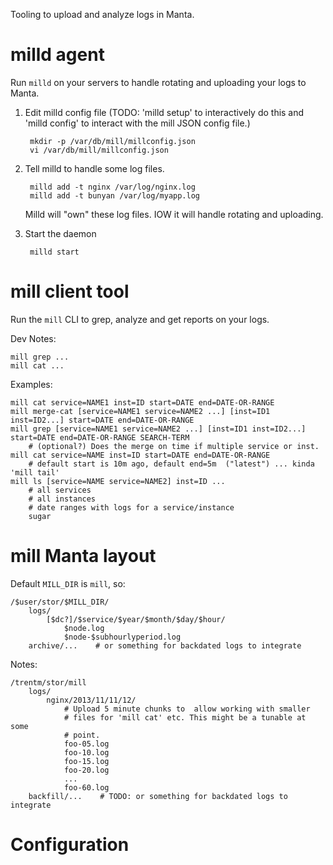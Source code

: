 Tooling to upload and analyze logs in Manta.

# milld agent

Run `milld` on your servers to handle rotating and uploading your
logs to Manta.

1. Edit milld config file (TODO: 'milld setup' to interactively do this and
   'milld config' to interact with the mill JSON config file.)

        mkdir -p /var/db/mill/millconfig.json
        vi /var/db/mill/millconfig.json

2. Tell milld to handle some log files.

        milld add -t nginx /var/log/nginx.log
        milld add -t bunyan /var/log/myapp.log

   Milld will "own" these log files. IOW it will handle rotating and uploading.

3. Start the daemon

        milld start


# mill client tool

Run the `mill` CLI to grep, analyze and get reports on your logs.

Dev Notes:

    mill grep ...
    mill cat ...

Examples:

    mill cat service=NAME1 inst=ID start=DATE end=DATE-OR-RANGE
    mill merge-cat [service=NAME1 service=NAME2 ...] [inst=ID1 inst=ID2...] start=DATE end=DATE-OR-RANGE
    mill grep [service=NAME1 service=NAME2 ...] [inst=ID1 inst=ID2...] start=DATE end=DATE-OR-RANGE SEARCH-TERM
        # (optional?) Does the merge on time if multiple service or inst.
    mill cat service=NAME inst=ID start=DATE end=DATE-OR-RANGE
        # default start is 10m ago, default end=5m  ("latest") ... kinda 'mill tail'
    mill ls [service=NAME service=NAME2] inst=ID ...
        # all services
        # all instances
        # date ranges with logs for a service/instance
        sugar



# mill Manta layout

Default `MILL_DIR` is `mill`, so:

    /$user/stor/$MILL_DIR/
        logs/
            [$dc?]/$service/$year/$month/$day/$hour/
                $node.log
                $node-$subhourlyperiod.log
        archive/...    # or something for backdated logs to integrate

Notes:

    /trentm/stor/mill
        logs/
            nginx/2013/11/11/12/
                # Upload 5 minute chunks to  allow working with smaller
                # files for 'mill cat' etc. This might be a tunable at some
                # point.
                foo-05.log
                foo-10.log
                foo-15.log
                foo-20.log
                ...
                foo-60.log
        backfill/...    # TODO: or something for backdated logs to integrate

# Configuration
